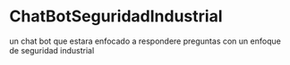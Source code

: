 # ChatBotSeguridadIndustrial
un chat bot que estara enfocado a respondere preguntas con un enfoque de seguridad industrial
